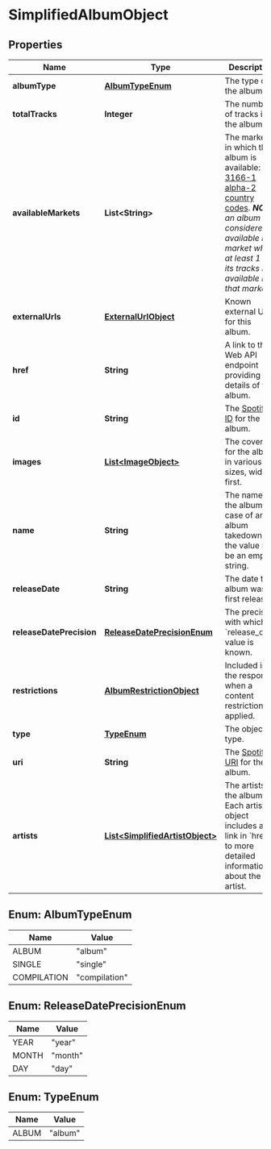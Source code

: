 

# SimplifiedAlbumObject


## Properties

| Name | Type | Description | Notes |
|------------ | ------------- | ------------- | -------------|
|**albumType** | [**AlbumTypeEnum**](#AlbumTypeEnum) | The type of the album.  |  |
|**totalTracks** | **Integer** | The number of tracks in the album. |  |
|**availableMarkets** | **List&lt;String&gt;** | The markets in which the album is available: [ISO 3166-1 alpha-2 country codes](http://en.wikipedia.org/wiki/ISO_3166-1_alpha-2). _**NOTE**: an album is considered available in a market when at least 1 of its tracks is available in that market._  |  |
|**externalUrls** | [**ExternalUrlObject**](ExternalUrlObject.md) | Known external URLs for this album.  |  |
|**href** | **String** | A link to the Web API endpoint providing full details of the album.  |  |
|**id** | **String** | The [Spotify ID](/documentation/web-api/concepts/spotify-uris-ids) for the album.  |  |
|**images** | [**List&lt;ImageObject&gt;**](ImageObject.md) | The cover art for the album in various sizes, widest first.  |  |
|**name** | **String** | The name of the album. In case of an album takedown, the value may be an empty string.  |  |
|**releaseDate** | **String** | The date the album was first released.  |  |
|**releaseDatePrecision** | [**ReleaseDatePrecisionEnum**](#ReleaseDatePrecisionEnum) | The precision with which &#x60;release_date&#x60; value is known.  |  |
|**restrictions** | [**AlbumRestrictionObject**](AlbumRestrictionObject.md) | Included in the response when a content restriction is applied.  |  [optional] |
|**type** | [**TypeEnum**](#TypeEnum) | The object type.  |  |
|**uri** | **String** | The [Spotify URI](/documentation/web-api/concepts/spotify-uris-ids) for the album.  |  |
|**artists** | [**List&lt;SimplifiedArtistObject&gt;**](SimplifiedArtistObject.md) | The artists of the album. Each artist object includes a link in &#x60;href&#x60; to more detailed information about the artist.  |  |



## Enum: AlbumTypeEnum

| Name | Value |
|---- | -----|
| ALBUM | &quot;album&quot; |
| SINGLE | &quot;single&quot; |
| COMPILATION | &quot;compilation&quot; |



## Enum: ReleaseDatePrecisionEnum

| Name | Value |
|---- | -----|
| YEAR | &quot;year&quot; |
| MONTH | &quot;month&quot; |
| DAY | &quot;day&quot; |



## Enum: TypeEnum

| Name | Value |
|---- | -----|
| ALBUM | &quot;album&quot; |




